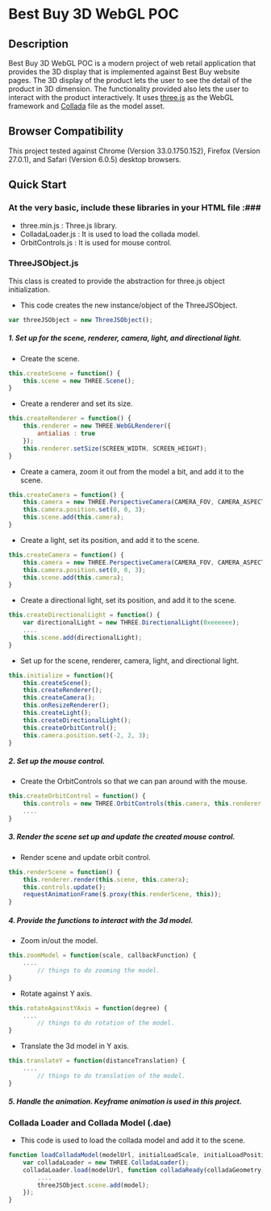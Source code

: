 Best Buy 3D WebGL POC 
=====================

Description
-----------

Best Buy 3D WebGL POC is a modern project of web retail application that provides the 3D display that is implemented against Best Buy website pages. The 3D display of the product lets the user to see the detail of the product in 3D dimension. The functionality provided also lets the user to interact with the product interactively. It uses [three.js](https://github.com/mrdoob/three.js/) as the WebGL framework and [Collada](https://collada.org/) file as the model asset.

Browser Compatibility
---------------------

This project tested against Chrome (Version 33.0.1750.152), Firefox (Version 27.0.1), and Safari (Version 6.0.5) desktop browsers.

Quick Start
-----------

### At the very basic, include these libraries in your HTML file :###
* three.min.js : Three.js library.  
* ColladaLoader.js : It is used to load the collada model.
* OrbitControls.js : It is used for mouse control.

### ThreeJSObject.js ###

This class is created to provide the abstraction for three.js object initialization. 

* This code creates the new instance/object of the ThreeJSObject.  
```javascript
var threeJSObject = new ThreeJSObject();
```
##### 1. Set up for the scene, renderer, camera, light, and directional light.

* Create the scene.
```javascript
this.createScene = function() {
	this.scene = new THREE.Scene();
}
```

* Create a renderer and set its size.
```javascript
this.createRenderer = function() {
	this.renderer = new THREE.WebGLRenderer({
		antialias : true
	});
	this.renderer.setSize(SCREEN_WIDTH, SCREEN_HEIGHT);
}
```  

* Create a camera, zoom it out from the model a bit, and add it to the scene.
```javascript
this.createCamera = function() {
	this.camera = new THREE.PerspectiveCamera(CAMERA_FOV, CAMERA_ASPECT, CAMERA_NEAR, CAMERA_FAR);
	this.camera.position.set(0, 0, 3);
	this.scene.add(this.camera);
}
```

* Create a light, set its position, and add it to the scene.
```javascript
this.createCamera = function() {
	this.camera = new THREE.PerspectiveCamera(CAMERA_FOV, CAMERA_ASPECT, CAMERA_NEAR, CAMERA_FAR);
	this.camera.position.set(0, 0, 3);
	this.scene.add(this.camera);
}
```
  
* Create a directional light, set its position, and add it to the scene.
```javascript
this.createDirectionalLight = function() {
	var directionalLight = new THREE.DirectionalLight(0xeeeeee);
	....
	this.scene.add(directionalLight);
}
```

* Set up for the scene, renderer, camera, light, and directional light.
```javascript
this.initialize = function(){
	this.createScene();
	this.createRenderer();
	this.createCamera();
	this.onResizeRenderer();
	this.createLight();
	this.createDirectionalLight();
	this.createOrbitControl();
	this.camera.position.set(-2, 2, 3);
}
```

##### 2. Set up the mouse control. 

* Create the OrbitControls so that we can pan around with the mouse.
```javascript
this.createOrbitControl = function() {
	this.controls = new THREE.OrbitControls(this.camera, this.renderer.domElement);
	....
}
```

##### 3. Render the scene set up and update the created mouse control.
* Render scene and update orbit control.
```javascript
this.renderScene = function() {
	this.renderer.render(this.scene, this.camera);
	this.controls.update();
	requestAnimationFrame($.proxy(this.renderScene, this));
}
```

##### 4. Provide the functions to interact with the 3d model.

* Zoom in/out the model.
```javascript
this.zoomModel = function(scale, callbackFunction) {
	....
		// things to do zooming the model.
}
```

* Rotate against Y axis.
```javascript
this.rotateAgainstYAxis = function(degree) {
	....
		// things to do rotation of the model.
}
```

* Translate the 3d model in Y axis.
```javascript
this.translateY = function(distanceTranslation) {
	....
		// things to do translation of the model.
}
```

##### 5. Handle the animation. Keyframe animation is used in this project.

### Collada Loader and Collada Model (.dae) ###

* This code is used to load the collada model and add it to the scene.
```javascript
function loadColladaModel(modelUrl, initialLoadScale, initialLoadPosition) {
	var colladaLoader = new THREE.ColladaLoader();
	colladaLoader.load(modelUrl, function colladaReady(colladaGeometry) {
		....
		threeJSObject.scene.add(model);
	});
}
```